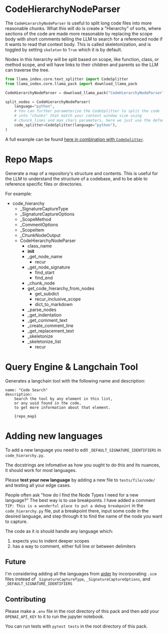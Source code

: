 # CodeHierarchyNodeParser

The `CodeHierarchyNodeParser` is useful to split long code files into more reasonable chunks. What this will do is create a "Hierarchy" of sorts, where sections of the code are made more reasonable by replacing the scope body with short comments telling the LLM to search for a referenced node if it wants to read that context body. This is called skeletonization, and is toggled by setting `skeleton` to `True` which it is by default.

Nodes in this hierarchy will be split based on scope, like function, class, or method scope, and will have links to their children and parents so the LLM can traverse the tree.

```python
from llama_index.core.text_splitter import CodeSplitter
from llama_index.core.llama_pack import download_llama_pack

CodeHierarchyNodeParser = download_llama_pack("CodeHierarchyNodeParser")

split_nodes = CodeHierarchyNodeParser(
    language="python",
    # You can further parameterize the CodeSplitter to split the code
    # into "chunks" that match your context window size using
    # chunck_lines and max_chars parameters, here we just use the defaults
    code_splitter=CodeSplitter(language="python"),
)
```

A full example can be found [here in combination with `CodeSplitter`](./CodeHierarchyNodeParserUsage.ipynb).

# Repo Maps

Generate a map of a repository's structure and contents. This is useful for the LLM to understand the structure of a codebase, and to be able to reference specific files or directories.

For example:

- code_hierarchy
  - \_SignatureCaptureType
  - \_SignatureCaptureOptions
  - \_ScopeMethod
  - \_CommentOptions
  - \_ScopeItem
  - \_ChunkNodeOutput
  - CodeHierarchyNodeParser
    - class_name
    - **init**
    - \_get_node_name
      - recur
    - \_get_node_signature
      - find_start
      - find_end
    - \_chunk_node
    - get_code_hierarchy_from_nodes
      - get_subdict
      - recur_inclusive_scope
      - dict_to_markdown
    - \_parse_nodes
    - \_get_indentation
    - \_get_comment_text
    - \_create_comment_line
    - \_get_replacement_text
    - \_skeletonize
    - \_skeletonize_list
      - recur

# Query Engine & Langchain Tool

Generates a langchain tool with the following name and description:

```
name: "Code Search"
description:
    Search the tool by any element in this list,
    or any uuid found in the code,
    to get more information about that element.

    {repo_map}
```

# Adding new languages

To add a new language you need to edit `_DEFAULT_SIGNATURE_IDENTIFIERS` in `code_hierarchy.py`.

The docstrings are infomative as how you ought to do this and its nuances, it should work for most languages.

Please **test your new language** by adding a new file to `tests/file/code/` and testing all your edge cases.

People often ask "how do I find the Node Types I need for a new language?" The best way is to use breakpoints.
I have added a comment `TIP: This is a wonderful place to put a debug breakpoint` in the `code_hierarchy.py` file, put a breakpoint there, input some code in the desired language, and step through it to find the name
of the node you want to capture.

The code as it is should handle any language which:

1. expects you to indent deeper scopes
2. has a way to comment, either full line or between delimiters

## Future

I'm considering adding all the languages from [aider](https://github.com/paul-gauthier/aider/tree/main/aider/queries)
by incorporating `.scm` files instead of `_SignatureCaptureType`, `_SignatureCaptureOptions`, and `_DEFAULT_SIGNATURE_IDENTIFIERS`

## Contributing

Please make a `.env` file in the root directory of this pack and then add your `OPENAI_API_KEY` to it to run the jupyter notebook.

You can run tests with `pytest tests` in the root directory of this pack.